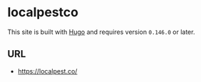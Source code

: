# localpestco

This site is built with [Hugo](https://gohugo.io/) and requires version `0.146.0` or later.

## URL

- https://localpest.co/
